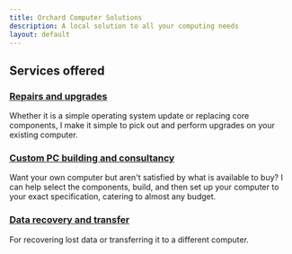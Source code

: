 ```yaml
---
title: Orchard Computer Solutions
description: A local solution to all your computing needs
layout: default
---
```


## Services offered

### [Repairs and upgrades](./repairsandupgrades/)

Whether it is a simple operating system update or replacing core components, I make it simple to pick out and perform upgrades on your existing computer.

### [Custom PC building and consultancy](./buildyourown/)

Want your own computer but aren't satisfied by what is available to buy? I can help select the components, build, and then set up your computer to your exact specification, catering to almost any budget.

### [Data recovery and transfer](./data/)

For recovering lost data or transferring it to a different computer.